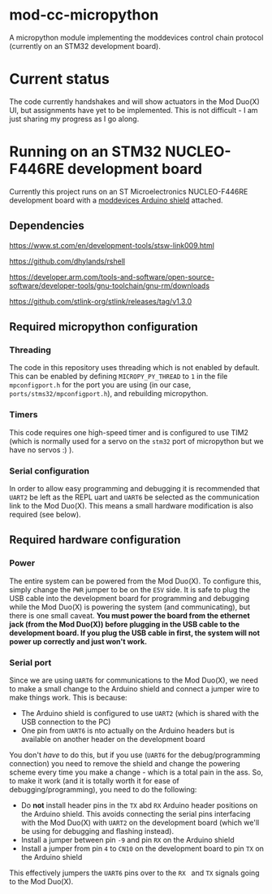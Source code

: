 # mod-cc-micropython
A micropython module implementing the moddevices control chain protocol (currently on an STM32 development board).

# Current status
The code currently handshakes and will show actuators in the Mod Duo(X) UI, but assignments have yet to be implemented. This is not difficult - I am just sharing my progress as I go along.

# Running on an STM32 NUCLEO-F446RE development board

Currently this project runs on an ST Microelectronics NUCLEO-F446RE development board with a [moddevices Arduino shield](https://www.moddevices.com/products/arduino-shield) attached.

## Dependencies

https://www.st.com/en/development-tools/stsw-link009.html

https://github.com/dhylands/rshell

https://developer.arm.com/tools-and-software/open-source-software/developer-tools/gnu-toolchain/gnu-rm/downloads

https://github.com/stlink-org/stlink/releases/tag/v1.3.0

## Required micropython configuration

### Threading

The code in this repository uses threading which is not enabled by default. This can be enabled by defining `MICROPY_PY_THREAD` to `1` in the file `mpconfigport.h` for the port you are using (in our case, `ports/stms32/mpconfigport.h`), and rebuilding micropython.

### Timers

This code requires one high-speed timer and is configured to use TIM2 (which is normally used for a servo on the `stm32` port of micropython but we have no servos :) ).

### Serial configuration

In order to allow easy programming and debugging it is recommended that `UART2` be left as the REPL uart and `UART6` be selected as the communication link to the Mod Duo(X).  This means a small hardware modification is also required (see below).

## Required hardware configuration

### Power

The entire system can be powered from the Mod Duo(X). To configure this, simply change the `PWR` jumper to be on the `E5V` side.  It is safe to plug the USB cable into the development board for programming and debugging while the Mod Duo(X) is powering the system (and communicating), but there is one small caveat. **You must power the board from the ethernet jack (from the Mod Duo(X)) before plugging in the USB cable to the development board. If you plug the USB cable in first, the system will not power up correctly and just won't work.**

### Serial port

Since we are using `UART6` for communications to the Mod Duo(X), we need to make a small change to the Arduino shield and connect a jumper wire to make things work. This is because:

* The Arduino shield is configured to use `UART2` (which is shared with the USB connection to the PC)
* One pin from `UART6` is nto actually on the Arduino headers but is available on another header on the development board

You don't *have* to do this, but if you use (`UART6` for the debug/programming connection) you need to remove the shield and change the powering scheme every time you make a change - which is a total pain in the ass.  So, to make it work (and it is totally worth it for ease of debugging/programming), you need to do the following:

* Do **not** install header pins in the `TX` abd `RX` Arduino header positions on the Arduino shield. This avoids connecting the serial pins interfacing with the Mod Duo(X) with `UART2` on the development board (which we'll be using for debugging and flashing instead).
* Install a jumper between pin `-9` and pin `RX` on the Arduino shield
* Install a jumper from pin `4` to `CN10` on the development board to pin `TX` on the Arduino shield

This effectively jumpers the `UART6` pins over to the `RX ` and `TX` signals going to the Mod Duo(X).
